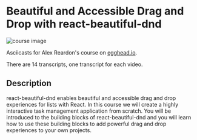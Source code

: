 # Beautiful and Accessible Drag and Drop with react-beautiful-dnd

![course image](https://d2eip9sf3oo6c2.cloudfront.net/tags/images/000/000/026/full/react.png)

Asciicasts for Alex Reardon's course on [egghead.io](https://egghead.io/courses/beautiful-and-accessible-drag-and-drop-with-react-beautiful-dnd).

There are 14 transcripts, one transcript for each video.

## Description
react-beautiful-dnd enables beautiful and accessible drag and drop experiences for lists with React. In this course we will create a highly interactive task management application from scratch. You will be introduced to the building blocks of react-beautiful-dnd and you will learn how to use these building blocks to add powerful drag and drop experiences to your own projects.